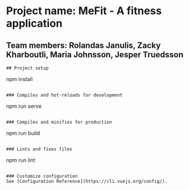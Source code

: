 # Project name: MeFit - A fitness application

## Team members: Rolandas Janulis, Zacky Kharboutli, Maria Johnsson, Jesper Truedsson

```
## Project setup
```
npm install
```

### Compiles and hot-reloads for development
```
npm run serve
```

### Compiles and minifies for production
```
npm run build
```

### Lints and fixes files
```
npm run lint
```

### Customize configuration
See [Configuration Reference](https://cli.vuejs.org/config/).
